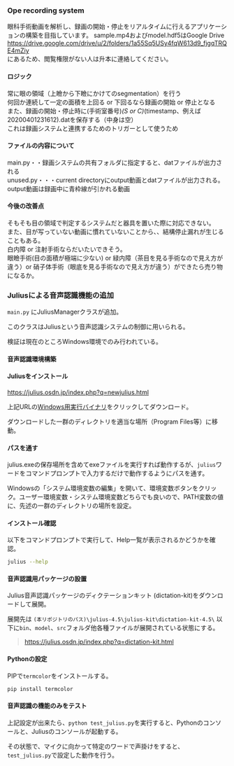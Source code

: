 ### Ope recording system
眼科手術動画を解析し、録画の開始・停止をリアルタイムに行えるアプリケーションの構築を目指しています。
sample.mp4およびmodel.hdf5はGoogle Drive<br>
https://drive.google.com/drive/u/2/folders/1a55Sq5USy4fqW613d9_fjgqTRQE4mZiy<br>
にあるため、閲覧権限がない人は升本に連絡してください。


#### ロジック
常に眼の領域（上瞼から下瞼にかけてのsegmentation）を行う<br>
何回か連続して一定の面積を上回る or 下回るなら録画の開始 or 停止となる<br>
また、録画の開始・停止時に(手術室番号)_(S or C)_(timestamp、例えば20200401231612).datを保存する（中身は空）<br>
これは録画システムと連携するためのトリガーとして使うため


#### ファイルの内容について
main.py・・録画システムの共有フォルダに指定すると、datファイルが出力される<br>
unused.py・・・current directoryにoutput動画とdatファイルが出力される。output動画は録画中に青枠線が引かれる動画

#### 今後の改善点
そもそも目の領域で判定するシステムだと器具を置いた際に対応できない。<br>
また、目が写っていない動画に慣れていないことから、、結構停止漏れが生じることもある。<br>
白内障 or 注射手術ならだいたいできそう。<br>
眼瞼手術(目の面積が極端に少ない) or 緑内障（茶目を見る手術なので見え方が違う）or 硝子体手術（眼底を見る手術なので見え方が違う）ができたら売り物になるか。

### Juliusによる音声認識機能の追加

`main.py` にJuliusManagerクラスが追加。

このクラスはJuliusという音声認識システムの制御に用いられる。

検証は現在のところWindows環境でのみ行われている。

#### 音声認識環境構築

#### Juliusをインストール

https://julius.osdn.jp/index.php?q=newjulius.html

上記URLの[Windows用実行バイナリ](https://github.com/julius-speech/julius/releases/download/v4.5/julius-4.5-win32bin.zip)をクリックしてダウンロード。

ダウンロードした一群のディレクトリを適当な場所（Program Files等）に移動。

#### パスを通す

julius.exeの保存場所を含めてexeファイルを実行すれば動作するが、`julius`ワードをコマンドプロンプトで入力するだけで動作するようにパスを通す。

Windowsの「システム環境変数の編集」を開いて、環境変数ボタンをクリック。ユーザー環境変数・システム環境変数どちらでも良いので、PATH変数の値に、先述の一群のディレクトリの場所を設定。

#### インストール確認

以下をコマンドプロンプトで実行して、Help一覧が表示されるかどうかを確認。

```bash
julius --help
```

#### 音声認識用パッケージの設置

Julius音声認識パッケージのディクテーションキット (dictation-kit)をダウンロードして展開。

展開先は `(本リポジトリのパス)\julius-4.5\julius-kit\dictation-kit-4.5\` 以下に`bin`、`model`、`src`フォルダ他各種ファイルが展開されている状態にする。

> https://julius.osdn.jp/index.php?q=dictation-kit.html

#### Pythonの設定

PIPで`termcolor`をインストールする。

```bash
pip install termcolor
```

#### 音声認識の機能のみをテスト

上記設定が出来たら、`python test_julius.py`を実行すると、Pythonのコンソールと、Juliusのコンソールが起動する。

その状態で、マイクに向かって特定のワードで声掛けをすると、`test_julius.py`で設定した動作を行う。
